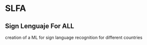 # SLFA
## Sign Lenguaje For ALL
creation of a ML for sign language recognition for different countries

